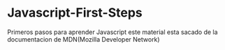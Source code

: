 # Javascript-First-Steps
Primeros pasos para aprender Javascript este material esta sacado de la documentacion de MDN(Mozilla Developer Network)
